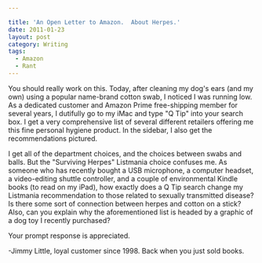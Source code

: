 ```yaml
---

title: 'An Open Letter to Amazon.  About Herpes.'
date: 2011-01-23
layout: post
category: Writing
tags:
  - Amazon
  - Rant
---
```


  
  <p>
    You should really work on this.  Today, after cleaning my dog's ears (and my own) using a popular name-brand cotton swab, I noticed I was running low.  As a dedicated customer and Amazon Prime free-shipping member for several years, I dutifully go to my iMac and type "Q Tip" into your search box.  I get a very comprehensive list of several different retailers offering me this fine personal hygiene product.  In the sidebar, I also get the recommendations pictured.  
  </p>
  <!-- more --> 
  <p>
    I get all of the department choices, and the choices between swabs and balls.  But the "Surviving Herpes" Listmania choice confuses me.  As someone who has recently bought a USB microphone, a computer headset, a video-editing shuttle controller, and a couple of environmental Kindle books (to read on my iPad), how exactly does a Q Tip search change my Listmania recommendation to those related to sexually transmitted disease?  Is there some sort of connection between herpes and cotton on a stick?  Also, can you explain why the aforementioned list is headed by a graphic of a dog toy I recently purchased?
  </p>
  
  <p>
    Your prompt response is appreciated.
  </p>
  
  <p>
    -Jimmy Little, loyal customer since 1998.  Back when you just sold books.
  </p>
